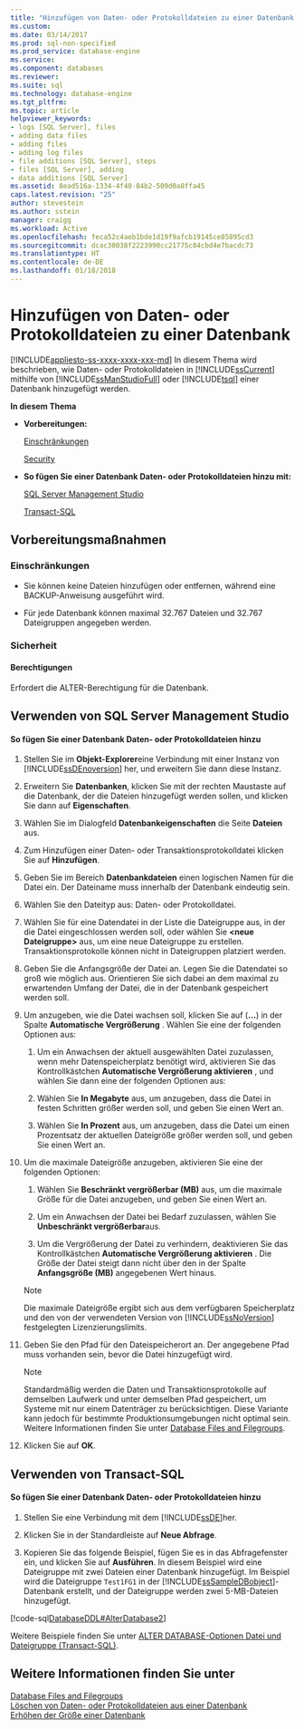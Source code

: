 ```yaml
---
title: "Hinzufügen von Daten- oder Protokolldateien zu einer Datenbank | Microsoft-Dokumentation"
ms.custom: 
ms.date: 03/14/2017
ms.prod: sql-non-specified
ms.prod_service: database-engine
ms.service: 
ms.component: databases
ms.reviewer: 
ms.suite: sql
ms.technology: database-engine
ms.tgt_pltfrm: 
ms.topic: article
helpviewer_keywords:
- logs [SQL Server], files
- adding data files
- adding files
- adding log files
- file additions [SQL Server], steps
- files [SQL Server], adding
- data additions [SQL Server]
ms.assetid: 8ead516a-1334-4f40-84b2-509d0a8ffa45
caps.latest.revision: "25"
author: stevestein
ms.author: sstein
manager: craigg
ms.workload: Active
ms.openlocfilehash: feca52c4aeb1bde1d19f9afcb19145ce85895cd3
ms.sourcegitcommit: dcac30038f2223990cc21775c84cbd4e7bacdc73
ms.translationtype: HT
ms.contentlocale: de-DE
ms.lasthandoff: 01/18/2018
---
```

# <a name="add-data-or-log-files-to-a-database"></a>Hinzufügen von Daten- oder Protokolldateien zu einer Datenbank
[!INCLUDE[appliesto-ss-xxxx-xxxx-xxx-md](../../includes/appliesto-ss-xxxx-xxxx-xxx-md.md)] In diesem Thema wird beschrieben, wie Daten- oder Protokolldateien in [!INCLUDE[ssCurrent](../../includes/sscurrent-md.md)] mithilfe von [!INCLUDE[ssManStudioFull](../../includes/ssmanstudiofull-md.md)] oder [!INCLUDE[tsql](../../includes/tsql-md.md)] einer Datenbank hinzugefügt werden.  
  
 **In diesem Thema**  
  
-   **Vorbereitungen:**  
  
     [Einschränkungen](#Restrictions)  
  
     [Security](#Security)  
  
-   **So fügen Sie einer Datenbank Daten- oder Protokolldateien hinzu mit:**  
  
     [SQL Server Management Studio](#SSMSProcedure)  
  
     [Transact-SQL](#TsqlProcedure)  
  
##  <a name="BeforeYouBegin"></a> Vorbereitungsmaßnahmen  
  
###  <a name="Restrictions"></a> Einschränkungen  
  
-   Sie können keine Dateien hinzufügen oder entfernen, während eine BACKUP-Anweisung ausgeführt wird.  
  
-   Für jede Datenbank können maximal 32.767 Dateien und 32.767 Dateigruppen angegeben werden.  
  
###  <a name="Security"></a> Sicherheit  
  
####  <a name="Permissions"></a> Berechtigungen  
 Erfordert die ALTER-Berechtigung für die Datenbank.  
  
##  <a name="SSMSProcedure"></a> Verwenden von SQL Server Management Studio  
  
#### <a name="to-add-data-or-log-files-to-a-database"></a>So fügen Sie einer Datenbank Daten- oder Protokolldateien hinzu  
  
1.  Stellen Sie im **Objekt-Explorer**eine Verbindung mit einer Instanz von [!INCLUDE[ssDEnoversion](../../includes/ssdenoversion-md.md)] her, und erweitern Sie dann diese Instanz.  
  
2.  Erweitern Sie **Datenbanken**, klicken Sie mit der rechten Maustaste auf die Datenbank, der die Dateien hinzugefügt werden sollen, und klicken Sie dann auf **Eigenschaften**.  
  
3.  Wählen Sie im Dialogfeld **Datenbankeigenschaften** die Seite **Dateien** aus.  
  
4.  Zum Hinzufügen einer Daten- oder Transaktionsprotokolldatei klicken Sie auf **Hinzufügen**.  
  
5.  Geben Sie im Bereich **Datenbankdateien** einen logischen Namen für die Datei ein. Der Dateiname muss innerhalb der Datenbank eindeutig sein.  
  
6.  Wählen Sie den Dateityp aus: Daten- oder Protokolldatei.  
  
7.  Wählen Sie für eine Datendatei in der Liste die Dateigruppe aus, in der die Datei eingeschlossen werden soll, oder wählen Sie **\<neue Dateigruppe>** aus, um eine neue Dateigruppe zu erstellen. Transaktionsprotokolle können nicht in Dateigruppen platziert werden.  
  
8.  Geben Sie die Anfangsgröße der Datei an. Legen Sie die Datendatei so groß wie möglich aus. Orientieren Sie sich dabei an dem maximal zu erwartenden Umfang der Datei, die in der Datenbank gespeichert werden soll.  
  
9. Um anzugeben, wie die Datei wachsen soll, klicken Sie auf (**…**) in der Spalte **Automatische Vergrößerung** . Wählen Sie eine der folgenden Optionen aus:  
  
    1.  Um ein Anwachsen der aktuell ausgewählten Datei zuzulassen, wenn mehr Datenspeicherplatz benötigt wird, aktivieren Sie das Kontrollkästchen **Automatische Vergrößerung aktivieren** , und wählen Sie dann eine der folgenden Optionen aus:  
  
    2.  Wählen Sie **In Megabyte** aus, um anzugeben, dass die Datei in festen Schritten größer werden soll, und geben Sie einen Wert an.  
  
    3.  Wählen Sie **In Prozent** aus, um anzugeben, dass die Datei um einen Prozentsatz der aktuellen Dateigröße größer werden soll, und geben Sie einen Wert an.  
  
10. Um die maximale Dateigröße anzugeben, aktivieren Sie eine der folgenden Optionen:  
  
    1.  Wählen Sie **Beschränkt vergrößerbar (MB)** aus, um die maximale Größe für die Datei anzugeben, und geben Sie einen Wert an.  
  
    2.  Um ein Anwachsen der Datei bei Bedarf zuzulassen, wählen Sie **Unbeschränkt vergrößerbar**aus.  
  
    3.  Um die Vergrößerung der Datei zu verhindern, deaktivieren Sie das Kontrollkästchen **Automatische Vergrößerung aktivieren** . Die Größe der Datei steigt dann nicht über den in der Spalte **Anfangsgröße (MB)** angegebenen Wert hinaus.  
  
    > [!NOTE]  
    >  Die maximale Dateigröße ergibt sich aus dem verfügbaren Speicherplatz und den von der verwendeten Version von [!INCLUDE[ssNoVersion](../../includes/ssnoversion-md.md)] festgelegten Lizenzierungslimits.  
  
11. Geben Sie den Pfad für den Dateispeicherort an. Der angegebene Pfad muss vorhanden sein, bevor die Datei hinzugefügt wird.  
  
    > [!NOTE]  
    >  Standardmäßig werden die Daten und Transaktionsprotokolle auf demselben Laufwerk und unter demselben Pfad gespeichert, um Systeme mit nur einem Datenträger zu berücksichtigen. Diese Variante kann jedoch für bestimmte Produktionsumgebungen nicht optimal sein. Weitere Informationen finden Sie unter [Database Files and Filegroups](../../relational-databases/databases/database-files-and-filegroups.md).  
  
12. Klicken Sie auf **OK**.  
  
##  <a name="TsqlProcedure"></a> Verwenden von Transact-SQL  
  
#### <a name="to-add-data-or-log-files-to-a-database"></a>So fügen Sie einer Datenbank Daten- oder Protokolldateien hinzu  
  
1.  Stellen Sie eine Verbindung mit dem [!INCLUDE[ssDE](../../includes/ssde-md.md)]her.  
  
2.  Klicken Sie in der Standardleiste auf **Neue Abfrage**.  
  
3.  Kopieren Sie das folgende Beispiel, fügen Sie es in das Abfragefenster ein, und klicken Sie auf **Ausführen**. In diesem Beispiel wird eine Dateigruppe mit zwei Dateien einer Datenbank hinzugefügt. Im Beispiel wird die Dateigruppe `Test1FG1` in der [!INCLUDE[ssSampleDBobject](../../includes/sssampledbobject-md.md)]-Datenbank erstellt, und der Dateigruppe werden zwei 5-MB-Dateien hinzugefügt.  
  
 [!code-sql[DatabaseDDL#AlterDatabase2](../../relational-databases/databases/codesnippet/tsql/add-data-or-log-files-to_1.sql)]  
  
 Weitere Beispiele finden Sie unter [ALTER DATABASE-Optionen Datei und Dateigruppe &#40;Transact-SQL&#41;](../../t-sql/statements/alter-database-transact-sql-file-and-filegroup-options.md).  
  
## <a name="see-also"></a>Weitere Informationen finden Sie unter  
 [Database Files and Filegroups](../../relational-databases/databases/database-files-and-filegroups.md)   
 [Löschen von Daten- oder Protokolldateien aus einer Datenbank](../../relational-databases/databases/delete-data-or-log-files-from-a-database.md)   
 [Erhöhen der Größe einer Datenbank](../../relational-databases/databases/increase-the-size-of-a-database.md)  
  
  

